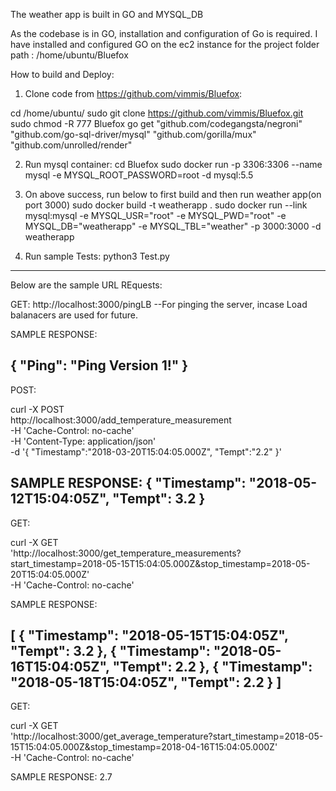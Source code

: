 The weather app is built in GO and MYSQL_DB

As the codebase is in GO, installation and configuration of Go is required. 
I have installed and configured GO on the ec2 instance for the project folder path : /home/ubuntu/Bluefox

How to build and Deploy:

1. Clone code from https://github.com/vimmis/Bluefox:

cd /home/ubuntu/
sudo git clone https://github.com/vimmis/Bluefox.git
sudo chmod -R 777 Bluefox
go get "github.com/codegangsta/negroni"  "github.com/go-sql-driver/mysql" "github.com/gorilla/mux" "github.com/unrolled/render" 

2. Run mysql container:
cd Bluefox
sudo docker run -p 3306:3306 --name mysql -e MYSQL_ROOT_PASSWORD=root -d mysql:5.5

3. On above success, run below to first build and then run weather app(on port 3000)
sudo docker build -t weatherapp .
sudo docker run --link mysql:mysql -e  MYSQL_USR="root" -e  MYSQL_PWD="root" -e  MYSQL_DB="weatherapp" -e  MYSQL_TBL="weather" -p 3000:3000 -d weatherapp

4. Run sample Tests:
python3 Test.py

------------------------------

Below are the sample URL REquests:

 GET: 
 http://localhost:3000/pingLB  --For pinging the server, incase Load balanacers are used for future.
 
SAMPLE RESPONSE:
 
{
    "Ping": "Ping Version 1!"
}
------------------------------------------------

POST:

curl -X POST \
  http://localhost:3000/add_temperature_measurement \
  -H 'Cache-Control: no-cache' \
  -H 'Content-Type: application/json' \
  -d '{
	"Timestamp":"2018-03-20T15:04:05.000Z",
	"Tempt":"2.2"
}'

SAMPLE RESPONSE:
{
    "Timestamp": "2018-05-12T15:04:05Z",
    "Tempt": 3.2
}
------------------------------------------------

GET:

curl -X GET \
  'http://localhost:3000/get_temperature_measurements?start_timestamp=2018-05-15T15:04:05.000Z&stop_timestamp=2018-05-20T15:04:05.000Z' \
  -H 'Cache-Control: no-cache' 
  
SAMPLE RESPONSE:

[
    {
        "Timestamp": "2018-05-15T15:04:05Z",
        "Tempt": 3.2
    },
    {
        "Timestamp": "2018-05-16T15:04:05Z",
        "Tempt": 2.2
    },
    {
        "Timestamp": "2018-05-18T15:04:05Z",
        "Tempt": 2.2
    }
]
-------------------------------------------------

GET:

curl -X GET \
  'http://localhost:3000/get_average_temperature?start_timestamp=2018-05-15T15:04:05.000Z&stop_timestamp=2018-04-16T15:04:05.000Z' \
  -H 'Cache-Control: no-cache'
  
SAMPLE RESPONSE:
2.7